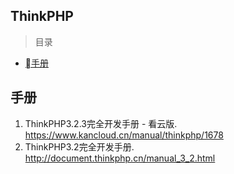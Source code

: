 ## ThinkPHP

> 目录
* [手册](#手册)


## 手册

1. ThinkPHP3.2.3完全开发手册 - 看云版. https://www.kancloud.cn/manual/thinkphp/1678
2. ThinkPHP3.2完全开发手册. http://document.thinkphp.cn/manual_3_2.html
